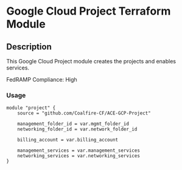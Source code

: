 # Google Cloud Project Terraform Module

## Description
This Google Cloud Project module creates the projects and enables services.

FedRAMP Compliance: High 

### Usage
```
module "project" {
    source = "github.com/Coalfire-CF/ACE-GCP-Project"

    management_folder_id = var.mgmt_folder_id
    networking_folder_id = var.network_folder_id

    billing_account = var.billing_account

    management_services = var.management_services
    networking_services = var.networking_services
}
```